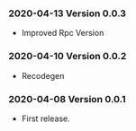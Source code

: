 ### 2020-04-13 Version 0.0.3
* Improved Rpc Version

### 2020-04-10 Version 0.0.2
* Recodegen

### 2020-04-08 Version 0.0.1
* First release.